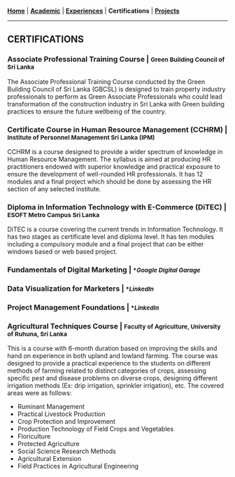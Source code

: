 <!-- Global site tag (gtag.js) - Google Analytics -->
<script async src="https://www.googletagmanager.com/gtag/js?id=UA-69533863-12"></script>
<script>
  window.dataLayer = window.dataLayer || [];
  function gtag(){dataLayer.push(arguments);}
  gtag('js', new Date());

  gtag('config', 'UA-69533863-12');
</script>

[**Home**](../README.md) |
[**Academic**](./academic.md) |
[**Experiences**](./experiences.md) |
**Certifications** |
[**Projects**](./projects.md)

---

## CERTIFICATIONS

### Associate Professional Training Course | <small>**Green Building Council of Sri Lanka**</small>

The Associate Professional Training Course conducted by the Green Building Council of Sri Lanka (GBCSL) is designed to train property industry professionals to perform as Green Associate Professionals who could lead transformation of the construction industry in Sri Lanka with Green building practices to ensure the future wellbeing of the country.

### Certificate Course in Human Resource Management (CCHRM) | <small>**Institute of Personnel Management Sri Lanka (IPM)**</small>

CCHRM is a course designed to provide a wider spectrum of knowledge in Human Resource Management. The syllabus is aimed at producing HR practitioners endowed with superior knowledge and practical exposure to ensure the development of well-rounded HR professionals. It has 12 modules and a final project which should be done by assessing the HR section of any selected institute.

### Diploma in Information Technology with E-Commerce (DiTEC) | <small>**ESOFT Metro Campus Sri Lanka**</small>

DiTEC is a course covering the current trends in Information Technology. It has two stages as certificate level and diploma level. It has ten modules including a compulsory module and a final project that can be either windows based or web based project.

### Fundamentals of Digital Marketing | <small>**Google Digital Garage*</small>

### Data Visualization for Marketers | <small>**LinkedIn*</small>

### Project Management Foundations | <small>**LinkedIn*</small>

### Agricultural Techniques Course | <small>**Faculty of Agriculture, University of Ruhuna, Sri Lanka**</small>

This is a course with 6-month duration based on improving the skills and hand on experience in both upland and lowland farming. The course was designed to provide a practical experience to the students on different methods of farming related to distinct categories of crops, assessing specific pest and disease problems on diverse crops, designing different irrigation methods (Ex: drip irrigation, sprinkler irrigation), etc. The covered areas were as follows:

- Ruminant Management
- Practical Livestock Production
- Crop Protection and Improvement
- Production Technology of Field Crops and Vegetables
- Floriculture
- Protected Agriculture
- Social Science Research Methods
- Agricultural Extension
- Field Practices in Agricultural Engineering
